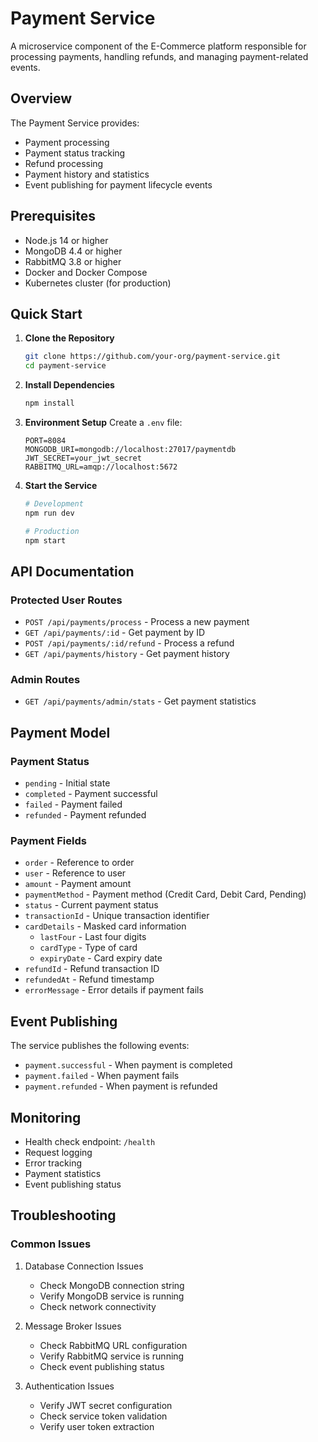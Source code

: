 # Payment Service

A microservice component of the E-Commerce platform responsible for processing payments, handling refunds, and managing payment-related events.

## Overview

The Payment Service provides:

-   Payment processing
-   Payment status tracking
-   Refund processing
-   Payment history and statistics
-   Event publishing for payment lifecycle events

## Prerequisites

-   Node.js 14 or higher
-   MongoDB 4.4 or higher
-   RabbitMQ 3.8 or higher
-   Docker and Docker Compose
-   Kubernetes cluster (for production)

## Quick Start

1. **Clone the Repository**

    ```bash
    git clone https://github.com/your-org/payment-service.git
    cd payment-service
    ```

2. **Install Dependencies**

    ```bash
    npm install
    ```

3. **Environment Setup**
   Create a `.env` file:

    ```env
    PORT=8084
    MONGODB_URI=mongodb://localhost:27017/paymentdb
    JWT_SECRET=your_jwt_secret
    RABBITMQ_URL=amqp://localhost:5672
    ```

4. **Start the Service**

    ```bash
    # Development
    npm run dev

    # Production
    npm start
    ```

## API Documentation

### Protected User Routes

-   `POST /api/payments/process` - Process a new payment
-   `GET /api/payments/:id` - Get payment by ID
-   `POST /api/payments/:id/refund` - Process a refund
-   `GET /api/payments/history` - Get payment history

### Admin Routes

-   `GET /api/payments/admin/stats` - Get payment statistics

## Payment Model

### Payment Status

-   `pending` - Initial state
-   `completed` - Payment successful
-   `failed` - Payment failed
-   `refunded` - Payment refunded

### Payment Fields

-   `order` - Reference to order
-   `user` - Reference to user
-   `amount` - Payment amount
-   `paymentMethod` - Payment method (Credit Card, Debit Card, Pending)
-   `status` - Current payment status
-   `transactionId` - Unique transaction identifier
-   `cardDetails` - Masked card information
    -   `lastFour` - Last four digits
    -   `cardType` - Type of card
    -   `expiryDate` - Card expiry date
-   `refundId` - Refund transaction ID
-   `refundedAt` - Refund timestamp
-   `errorMessage` - Error details if payment fails

## Event Publishing

The service publishes the following events:

-   `payment.successful` - When payment is completed
-   `payment.failed` - When payment fails
-   `payment.refunded` - When payment is refunded

## Monitoring

-   Health check endpoint: `/health`
-   Request logging
-   Error tracking
-   Payment statistics
-   Event publishing status

## Troubleshooting

### Common Issues

1. Database Connection Issues

    - Check MongoDB connection string
    - Verify MongoDB service is running
    - Check network connectivity

2. Message Broker Issues

    - Check RabbitMQ URL configuration
    - Verify RabbitMQ service is running
    - Check event publishing status

3. Authentication Issues
    - Verify JWT secret configuration
    - Check service token validation
    - Verify user token extraction
